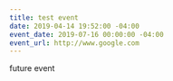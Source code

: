 ```yaml
---
title: test event
date: 2019-04-14 19:52:00 -04:00
event_date: 2019-07-16 00:00:00 -04:00
event_url: http://www.google.com
---
```


future event